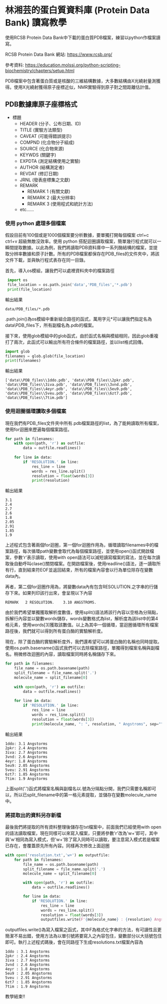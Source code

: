 # 林湘芸的蛋白質資料庫 (Protein Data Bank) 讀寫教學

使用RCSB Protein Data Bank中下載的蛋白質PDB檔案，練習以python作檔案讀寫。

RCSB Protein Data Bank 網站: https://www.rcsb.org/ 

參考資料: https://education.molssi.org/python-scripting-biochemistry/chapters/setup.html

PDB檔案中包含著蛋白質或是核酸的三維結構數據，大多數結構由X光繞射量測獲得。使用X光繞射獲得原子座標近似，NMR實驗得到原子對之間距離估計值。

## PDB數據庫原子座標格式
* 標題
  * HEADER (分子、公布日期、ID)
  * TITLE (實驗方法類型)
  * CAVEAT (可能得錯誤提示)
  * COMPND (化合物分子組成)
  * SOURCE (化合物來源)
  * KEYWDS (關鍵字)
  * EXPDTA (測定結構使用之實驗)
  * AUTHOR (結構測定者)
  * REVDAT (修訂日期)
  * JRNL (發表座標集之文獻)
  * REMARK
    * REMARK 1 (有關文獻)
    * REMARK 2 (最大分辨率)
    * REMARK 3 (使用程式和統計方法)
  * etc......


### 使用 python 處理多個檔案
假設目前有100個或是1000個檔案要分析數據，要單獨打開每個檔案 ctrl+c ctrl+v 超級無敵沒效率。使用 python 搭配迴圈讀取檔案，簡單幾行程式就可以一瞬間提取數據。以此為例，我們將讀取PDB資料庫中一系列酶結構的檔案，並提取分辨率數據和原子計數。所有的PDB檔案都保存在PDB_files的文件夾中，將該文件下載，並與執行程式表存在同一目錄。

首先，導入os模組，讓我們可以處裡資料夾中的檔案路徑

```python
 import os
 file_location = os.path.join('data','PDB_files','*.pdb')
 print(file_location)
```
輸出結果
```
data/PDB_files/*.pdb
```

.path.join()為os模組中重新組合路徑的函式，萬用字元*可以讓我們指定名為data\PDB_files下，所有副檔名為.pdb的檔案。

接下來，使用glob模組中的glob函式，由於函式名稱與模組相同，因此glob重複打了兩次，此函式可以輸出所有符合條件的檔案路徑，並以list格式回傳。

```python
import glob
filenames = glob.glob(file_location)
print(filenames)
```
輸出結果
```
['data\\PDB_files\\1ddo.pdb', 'data\\PDB_files\\2pkr.pdb', 'data\\PDB_files\\3iva.pdb', 'data\\PDB_files\\3vnd.pdb', 'data\\PDB_files\\4eyr.pdb', 'data\\PDB_files\\5eu9.pdb', 'data\\PDB_files\\5veu.pdb', 'data\\PDB_files\\6zt7.pdb', 'data\\PDB_files\\7tim.pdb']
```

### 使用迴圈循環讀取多個檔案
現在我們有PDB_files文件夾中所有.pdb檔案路徑的list，為了能夠讀取所有檔案，使用for迴圈來歷遍每個檔案路徑。

```python
for path in filenames:
    with open(path, 'r') as outfile:
        data = outfile.readlines()
    
    for line in data:
        if 'RESOLUTION.' in line:
            res_line = line
            words = res_line.split()
            resolution = float(words[3])
            print(resolution)
```
輸出結果
```
3.1
2.4
2.7
2.6
1.8
2.05
2.91
1.85
1.9
```
上述程式包含著兩個for迴圈，第一個for迴圈作用為，循環讀取filenames中的檔案路徑，每次循環path變數會取代為每個檔案路徑，並使用open()函式開啟檔案，參數'r'表示讀取，使用with open語法可以減短讀寫檔案的寫法，並在每次讀取後自動呼叫clase()關閉檔案。在開啟檔案後，使用readline()語法，逐一讀取所有行，直到結束符EOF並返回結束，所有的檔案內容會以行為單位除存在變數data內。

再者，第二個for迴圈作用為，將變數data內有包含RESOLUTION.之字串的行儲存下來。如果列印該行出來，會呈現以下內容
```
REMARK   2 RESOLUTION.    3.10 ANGSTROMS.        
```
由於我們希望單獨獲取解析度數值，使用split()語法將該行內容以空格為分隔點，拆解行內容並以變數words儲存，words變數格式為list，解析度為該list中的第4格元素，使用words[3]獲取該數值。以上為其中一個循環，當迴圈循環所有檔案路徑後，我們就可以得到所有蛋白酶的實驗解析度。

現在，除了蛋白酶的實驗解析度外，我們還希望可以將蛋白酶的名稱也同時提取。使用os.path.basename()函式我們可以去除檔案路徑，單獨得到檔案名稱與副檔名。稍微修改迴圈的內容，讀取檔案同時將名稱儲存下來。

```python
for path in filenames:
    file_name = os.path.basename(path)
    split_filename = file_name.split('.')
    molecule_name = split_filename[0]
    
    with open(path, 'r') as outfile:
        data = outfile.readlines()
    
    for line in data:
        if 'RESOLUTION.' in line:
            res_line = line
            words = res_line.split()
            resolution = float(words[3])
            print(molecule_name, ": ", resolution, " Angstroms", sep="")
```
輸出結果
```
1ddo: 3.1 Angstorms
2pkr: 2.4 Angstorms
3iva: 2.7 Angstorms
3vnd: 2.6 Angstorms
4eyr: 1.8 Angstorms
5eu9: 2.05 Angstorms
5veu: 2.91 Angstorms
6zt7: 1.85 Angstorms
7tim: 1.9 Angstorms
```
上面split('.')函式將檔案名稱與副檔名以.號為分隔點分開，我們只需要名稱即可以，所以已split_filename中的第一格元素提取，並儲存在變數molecule_name中。

### 將提取出的資料另存新檔
最後我們將提取的所有資料整理後儲存在txt檔案中，前面我們已經使用with open的語法讀取檔案，現在同樣可以來寫入檔案，只要將參數'r'改為'w+'即可，其中與'w'相同為寫入模式，但'w+'除了寫入同時可以讀取，要注意寫入模式若是檔案已存在，會覆蓋原先所有內容。同樣再次修改上面迴圈
```python
with open('resolution.txt','w+') as outputfile:
    for path in filenames:
        file_name = os.path.basename(path)
        split_filename = file_name.split('.')
        molecule_name = split_filename[0]

        with open(path, 'r') as outfile:
            data = outfile.readlines()

        for line in data:
            if 'RESOLUTION.' in line:
                res_line = line
                words = res_line.split()
                resolution = float(words[3])
                outputfiles.write(F'{molecule_name} : {resolution} Angstorms \n')
```
outputfiles.write()為寫入檔案之函式，其中F為格式化字串的方法，有可讀性且更簡潔不易出錯，使用方法為以單引號將要寫入之內容包住，變數部分以大括號包住即可。執行上述程式碼後，會在同路徑下生成resolutions.txt檔案內容為
```
1ddo : 3.1 Angstorms 
2pkr : 2.4 Angstorms 
3iva : 2.7 Angstorms 
3vnd : 2.6 Angstorms 
4eyr : 1.8 Angstorms 
5eu9 : 2.05 Angstorms 
5veu : 2.91 Angstorms 
6zt7 : 1.85 Angstorms 
7tim : 1.9 Angstorms 
```

教學結束!!
